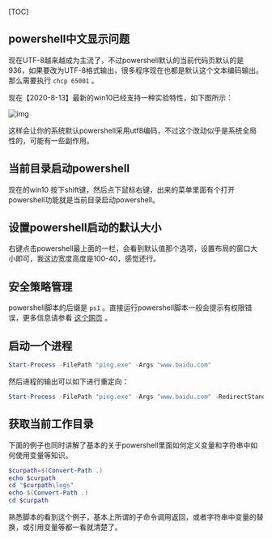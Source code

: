 [TOC]

## powershell中文显示问题

现在UTF-8越来越成为主流了，不过powershell默认的当前代码页默认的是936，如果要改为UTF-8格式输出，很多程序现在也都是默认这个文本编码输出。那么需要执行 `chcp 65001` 。

现在【2020-8-13】最新的win10已经支持一种实验特性，如下图所示：

![img]({static}/images/2020/powershell_utf8.png)

这样会让你的系统默认powershell采用utf8编码，不过这个改动似乎是系统全局性的，可能有一些副作用。

## 当前目录启动powershell

现在的win10 按下shift键，然后点下鼠标右键，出来的菜单里面有个打开powershell功能就是当前目录启动powershell。

## 设置powershell启动的默认大小

右键点击powershell最上面的一栏，会看到默认值那个选项，设置布局的窗口大小即可，我这边宽度高度是100-40，感觉还行。

## 安全策略管理

powershell脚本的后缀是 `ps1` 。直接运行powershell脚本一般会提示有权限错误，更多信息请参看 [这个网页](https://docs.microsoft.com/zh-cn/powershell/module/microsoft.powershell.core/about/about_execution_policies?view=powershell-7.2) 。



## 启动一个进程

```powershell
Start-Process -FilePath "ping.exe" -Args "www.baidu.com"
```

然后进程的输出可以如下进行重定向：

```powershell
Start-Process -FilePath "ping.exe" -Args "www.baidu.com" -RedirectStandardOutput '.\console.out' -RedirectStandardError '.\console.err'
```



## 获取当前工作目录

下面的例子也同时讲解了基本的关于powershell里面如何定义变量和字符串中如何使用变量等知识。

```powershell
$curpath=$(Convert-Path .)
echo $curpath
cd "$curpath\logs"
echo $(Convert-Path .)
cd $curpath
```

熟悉脚本的看到这个例子，基本上所谓的子命令调用返回，或者字符串中变量的替换，或引用变量等都一看就清楚了。



